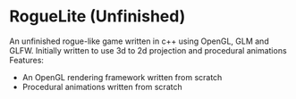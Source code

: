 # RogueLite (Unfinished)

An unfinished rogue-like game written in c++ using OpenGL, GLM and GLFW. Initially written to use 3d to 2d projection and procedural animations
Features:
 - An OpenGL rendering framework written from scratch
 - Procedural animations written from scratch
